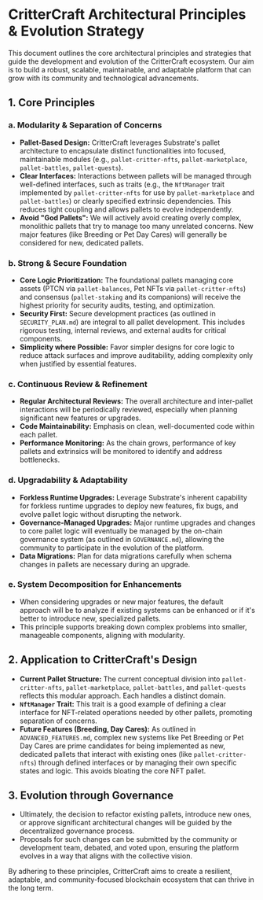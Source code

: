 # CritterCraft Architectural Principles & Evolution Strategy

This document outlines the core architectural principles and strategies that guide the development and evolution of the CritterCraft ecosystem. Our aim is to build a robust, scalable, maintainable, and adaptable platform that can grow with its community and technological advancements.

## 1. Core Principles

### a. Modularity & Separation of Concerns
*   **Pallet-Based Design:** CritterCraft leverages Substrate's pallet architecture to encapsulate distinct functionalities into focused, maintainable modules (e.g., `pallet-critter-nfts`, `pallet-marketplace`, `pallet-battles`, `pallet-quests`).
*   **Clear Interfaces:** Interactions between pallets will be managed through well-defined interfaces, such as traits (e.g., the `NftManager` trait implemented by `pallet-critter-nfts` for use by `pallet-marketplace` and `pallet-battles`) or clearly specified extrinsic dependencies. This reduces tight coupling and allows pallets to evolve independently.
*   **Avoid "God Pallets":** We will actively avoid creating overly complex, monolithic pallets that try to manage too many unrelated concerns. New major features (like Breeding or Pet Day Cares) will generally be considered for new, dedicated pallets.

### b. Strong & Secure Foundation
*   **Core Logic Prioritization:** The foundational pallets managing core assets (PTCN via `pallet-balances`, Pet NFTs via `pallet-critter-nfts`) and consensus (`pallet-staking` and its companions) will receive the highest priority for security audits, testing, and optimization.
*   **Security First:** Secure development practices (as outlined in `SECURITY_PLAN.md`) are integral to all pallet development. This includes rigorous testing, internal reviews, and external audits for critical components.
*   **Simplicity where Possible:** Favor simpler designs for core logic to reduce attack surfaces and improve auditability, adding complexity only when justified by essential features.

### c. Continuous Review & Refinement
*   **Regular Architectural Reviews:** The overall architecture and inter-pallet interactions will be periodically reviewed, especially when planning significant new features or upgrades.
*   **Code Maintainability:** Emphasis on clean, well-documented code within each pallet.
*   **Performance Monitoring:** As the chain grows, performance of key pallets and extrinsics will be monitored to identify and address bottlenecks.

### d. Upgradability & Adaptability
*   **Forkless Runtime Upgrades:** Leverage Substrate's inherent capability for forkless runtime upgrades to deploy new features, fix bugs, and evolve pallet logic without disrupting the network.
*   **Governance-Managed Upgrades:** Major runtime upgrades and changes to core pallet logic will eventually be managed by the on-chain governance system (as outlined in `GOVERNANCE.md`), allowing the community to participate in the evolution of the platform.
*   **Data Migrations:** Plan for data migrations carefully when schema changes in pallets are necessary during an upgrade.

### e. System Decomposition for Enhancements
*   When considering upgrades or new major features, the default approach will be to analyze if existing systems can be enhanced or if it's better to introduce new, specialized pallets.
*   This principle supports breaking down complex problems into smaller, manageable components, aligning with modularity.

## 2. Application to CritterCraft's Design

*   **Current Pallet Structure:** The current conceptual division into `pallet-critter-nfts`, `pallet-marketplace`, `pallet-battles`, and `pallet-quests` reflects this modular approach. Each handles a distinct domain.
*   **`NftManager` Trait:** This trait is a good example of defining a clear interface for NFT-related operations needed by other pallets, promoting separation of concerns.
*   **Future Features (Breeding, Day Cares):** As outlined in `ADVANCED_FEATURES.md`, complex new systems like Pet Breeding or Pet Day Cares are prime candidates for being implemented as new, dedicated pallets that interact with existing ones (like `pallet-critter-nfts`) through defined interfaces or by managing their own specific states and logic. This avoids bloating the core NFT pallet.

## 3. Evolution through Governance

*   Ultimately, the decision to refactor existing pallets, introduce new ones, or approve significant architectural changes will be guided by the decentralized governance process.
*   Proposals for such changes can be submitted by the community or development team, debated, and voted upon, ensuring the platform evolves in a way that aligns with the collective vision.

By adhering to these principles, CritterCraft aims to create a resilient, adaptable, and community-focused blockchain ecosystem that can thrive in the long term.
